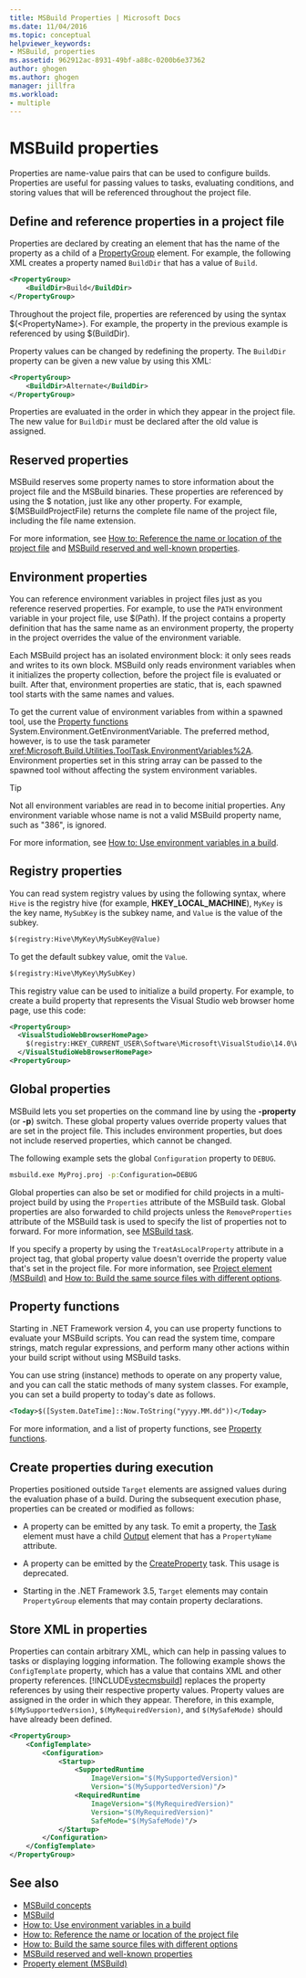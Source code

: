 ```yaml
---
title: MSBuild Properties | Microsoft Docs
ms.date: 11/04/2016
ms.topic: conceptual
helpviewer_keywords:
- MSBuild, properties
ms.assetid: 962912ac-8931-49bf-a88c-0200b6e37362
author: ghogen
ms.author: ghogen
manager: jillfra
ms.workload:
- multiple
---
```

# MSBuild properties
Properties are name-value pairs that can be used to configure builds. Properties are useful for passing values to tasks, evaluating conditions, and storing values that will be referenced throughout the project file.

## Define and reference properties in a project file
 Properties are declared by creating an element that has the name of the property as a child of a [PropertyGroup](../msbuild/propertygroup-element-msbuild.md) element. For example, the following XML creates a property named `BuildDir` that has a value of `Build`.

```xml
<PropertyGroup>
    <BuildDir>Build</BuildDir>
</PropertyGroup>
```

 Throughout the project file, properties are referenced by using the syntax $(\<PropertyName>). For example, the property in the previous example is referenced by using $(BuildDir).

 Property values can be changed by redefining the property. The `BuildDir` property can be given a new value by using this XML:

```xml
<PropertyGroup>
    <BuildDir>Alternate</BuildDir>
</PropertyGroup>
```

 Properties are evaluated in the order in which they appear in the project file. The new value for `BuildDir` must be declared after the old value is assigned.

## Reserved properties
 MSBuild reserves some property names to store information about the project file and the MSBuild binaries. These properties are referenced by using the $ notation, just like any other property. For example, $(MSBuildProjectFile) returns the complete file name of the project file, including the file name extension.

 For more information, see [How to: Reference the name or location of the project file](../msbuild/how-to-reference-the-name-or-location-of-the-project-file.md) and [MSBuild reserved and well-known properties](../msbuild/msbuild-reserved-and-well-known-properties.md).

## Environment properties
 You can reference environment variables in project files just as you reference reserved properties. For example, to use the `PATH` environment variable in your project file, use $(Path). If the project contains a property definition that has the same name as an environment property, the property in the project overrides the value of the environment variable.

 Each MSBuild project has an isolated environment block: it only sees reads and writes to its own block.  MSBuild only reads environment variables when it initializes the property collection, before the project file is evaluated or built. After that, environment properties are static, that is, each spawned tool starts with the same names and values.

 To get the current value of environment variables from within a spawned tool, use the [Property functions](../msbuild/property-functions.md) System.Environment.GetEnvironmentVariable. The preferred method, however, is to use the task parameter <xref:Microsoft.Build.Utilities.ToolTask.EnvironmentVariables%2A>. Environment properties set in this string array can be passed to the spawned tool without affecting the system environment variables.

> [!TIP]
> Not all environment variables are read in to become initial properties. Any environment variable whose name is not a valid MSBuild property name, such as "386", is ignored.

 For more information, see [How to: Use environment variables in a build](../msbuild/how-to-use-environment-variables-in-a-build.md).

## Registry properties
 You can read system registry values by using the following syntax, where `Hive` is the registry hive (for example, **HKEY_LOCAL_MACHINE**), `MyKey` is the key name, `MySubKey` is the subkey name, and `Value` is the value of the subkey.

```xml
$(registry:Hive\MyKey\MySubKey@Value)
```

 To get the default subkey value, omit the `Value`.

```xml
$(registry:Hive\MyKey\MySubKey)
```

 This registry value can be used to initialize a build property. For example, to create a build property that represents the Visual Studio web browser home page, use this code:

```xml
<PropertyGroup>
  <VisualStudioWebBrowserHomePage>
    $(registry:HKEY_CURRENT_USER\Software\Microsoft\VisualStudio\14.0\WebBrowser@HomePage)
  </VisualStudioWebBrowserHomePage>
<PropertyGroup>
```

## Global properties
 MSBuild lets you set properties on the command line by using the **-property** (or **-p**) switch. These global property values override property values that are set in the project file. This includes environment properties, but does not include reserved properties, which cannot be changed.

 The following example sets the global `Configuration` property to `DEBUG`.

```cmd
msbuild.exe MyProj.proj -p:Configuration=DEBUG
```

 Global properties can also be set or modified for child projects in a multi-project build by using the `Properties` attribute of the MSBuild task. Global properties are also forwarded to child projects unless the `RemoveProperties` attribute of the MSBuild task is used to specify the list of properties not to forward. For more information, see [MSBuild task](../msbuild/msbuild-task.md).

 If you specify a property by using the `TreatAsLocalProperty` attribute in a project tag, that global property value doesn't override the property value that's set in the project file. For more information, see [Project element (MSBuild)](../msbuild/project-element-msbuild.md) and [How to: Build the same source files with different options](../msbuild/how-to-build-the-same-source-files-with-different-options.md).

## Property functions
 Starting in .NET Framework version 4, you can use property functions to evaluate your MSBuild scripts. You can read the system time, compare strings, match regular expressions, and perform many other actions within your build script without using MSBuild tasks.

 You can use string (instance) methods to operate on any property value, and you can call the static methods of many system classes. For example, you can set a build property to today's date as follows.

```xml
<Today>$([System.DateTime]::Now.ToString("yyyy.MM.dd"))</Today>
```

 For more information, and a list of property functions, see [Property functions](../msbuild/property-functions.md).

## Create properties during execution
 Properties positioned outside `Target` elements are assigned values during the evaluation phase of a build. During the subsequent execution phase, properties can be created or modified as follows:

- A property can be emitted by any task. To emit a property, the [Task](../msbuild/task-element-msbuild.md) element must have a child [Output](../msbuild/output-element-msbuild.md) element that has a `PropertyName` attribute.

- A property can be emitted by the [CreateProperty](../msbuild/createproperty-task.md) task. This usage is deprecated.

- Starting in the .NET Framework 3.5, `Target` elements may contain `PropertyGroup` elements that may contain property declarations.

## Store XML in properties
 Properties can contain arbitrary XML, which can help in passing values to tasks or displaying logging information. The following example shows the `ConfigTemplate` property, which has a value that contains XML and other property references. [!INCLUDE[vstecmsbuild](../extensibility/internals/includes/vstecmsbuild_md.md)] replaces the property references by using their respective property values. Property values are assigned in the order in which they appear. Therefore, in this example, `$(MySupportedVersion)`, `$(MyRequiredVersion)`, and `$(MySafeMode)` should have already been defined.

```xml
<PropertyGroup>
    <ConfigTemplate>
        <Configuration>
            <Startup>
                <SupportedRuntime
                    ImageVersion="$(MySupportedVersion)"
                    Version="$(MySupportedVersion)"/>
                <RequiredRuntime
                    ImageVersion="$(MyRequiredVersion)"
                    Version="$(MyRequiredVersion)"
                    SafeMode="$(MySafeMode)"/>
            </Startup>
        </Configuration>
    </ConfigTemplate>
</PropertyGroup>
```

## See also
- [MSBuild concepts](../msbuild/msbuild-concepts.md)
- [MSBuild](../msbuild/msbuild.md)
- [How to: Use environment variables in a build](../msbuild/how-to-use-environment-variables-in-a-build.md)
- [How to: Reference the name or location of the project file](../msbuild/how-to-reference-the-name-or-location-of-the-project-file.md)
- [How to: Build the same source files with different options](../msbuild/how-to-build-the-same-source-files-with-different-options.md)
- [MSBuild reserved and well-known properties](../msbuild/msbuild-reserved-and-well-known-properties.md)
- [Property element (MSBuild)](../msbuild/property-element-msbuild.md)
